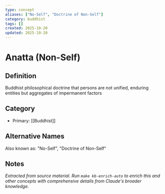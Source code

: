 ```yaml
---
type: concept
aliases: ["No-Self", "Doctrine of Non-Self"]
category: buddhist
tags: []
created: 2025-10-20
updated: 2025-10-20
---
```


# Anatta (Non-Self)

## Definition

Buddhist philosophical doctrine that persons are not unified, enduring entities but aggregates of impermanent factors

## Category

- Primary: [[Buddhist]]

## Alternative Names

Also known as: "No-Self", "Doctrine of Non-Self"

## Notes

*Extracted from source material. Run `make kb-enrich-auto` to enrich this and other concepts with comprehensive details from Claude's broader knowledge.*
